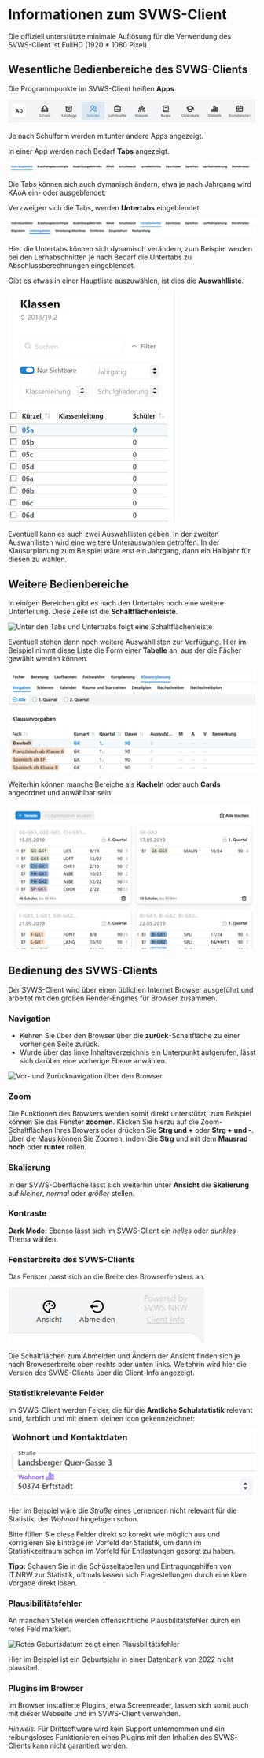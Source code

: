 # Informationen zum SVWS-Client

Die offiziell unterstützte minimale Auflösung für die Verwendung des SVWS-Client ist FullHD (1920 * 1080 Pixel).

## Wesentliche Bedienbereiche des SVWS-Clients

Die Programmpunkte im SVWS-Client heißen **Apps**.

![Die Apps im SVWS-Client](./graphics/SVWS_apps.png "Die Apps, hier von einem Gymnasium mit Oberstufe.")

Je nach Schulform werden mitunter andere Apps angezeigt.

In einer App werden nach Bedarf **Tabs** angezeigt.

![Eventuelle Tabs in einer App](./graphics/SVWS_Tabs.png "Gibt es Tabs, werden diese angezeigt.")

Die Tabs können sich auch dymanisch ändern, etwa je nach Jahrgang wird KAoA ein- oder ausgeblendet.

Verzweigen sich die Tabs, werden **Untertabs** eingeblendet.

![Die Tabs unter den Tabs heißen "Untertabs"](./graphics/SVWS_TabsUntertabs.png "Weitere Unterpunkte sind über Untertabs zu erreichen.")

Hier die Untertabs können sich dynamisch verändern, zum Beispiel werden bei den Lernabschnitten je nach Bedarf die Untertabs zu Abschlussberechnungen eingeblendet.

Gibt es etwas in einer Hauptliste auszuwählen, ist dies die **Auswahlliste**.

![Die Auswahlliste](./graphics/SVWS_Auswahliste.png "Treffen Sie eine Auswahl in der Auswahlliste.")

Eventuell kann es auch zwei Auswahllisten geben. In der zweiten Auswahllisten wird eine weitere Unterauswahlen getroffen. In der Klausurplanung zum Beispiel wäre erst ein Jahrgang, dann ein Halbjahr für diesen zu wählen.

## Weitere Bedienbereiche

In einigen Bereichen gibt es nach den Untertabs noch eine weitere Unterteilung. Diese Zeile ist die **Schaltflächenleiste**.

![Unter den Tabs und Untertrabs folgt eine Schaltflächenleiste](./graphics/SVWS_Schaltflächenleiste.png "Treffen Sie eine weitere Eingrenzung durch die Schaltflächenleiste.")

Eventuell stehen dann noch weitere Auswahllisten zur Verfügung. Hier im Beispiel nimmt diese Liste die Form einer **Tabelle** an, aus der die Fächer gewählt werden können.

![Weitere Auswahl, hier in der Klausurplanung öffnet sich eine Tabelle mit den Fächern](./graphics/SVWS_WeitereAuswahlliste.png "Gibt es noch weitere Auswahlmöglichkeiten, öffnet sich eine neue Auswahlliste. Hier in der Klausurplanung öffnet sich die Tabelle mit den Fächern.")

Weiterhin können manche Bereiche als **Kacheln** oder auch **Cards** angeordnet und anwählbar sein.

![Kacheln oder Cards bei der Klausurplanung](./graphics/SVWS_Cards.png "Kacheln oder Cards mit weiteren Optionen.")

## Bedienung des SVWS-Clients

Der SVWS-Client wird über einen üblichen Internet Browser ausgeführt und arbeitet mit den großen Render-Engines für Browser zusammen.

### Navigation

* Kehren Sie über den Browser über die **zurück**-Schaltfläche zu einer vorherigen Seite zurück.
* Wurde über das linke Inhaltsverzeichnis ein Unterpunkt aufgerufen, lässt sich darüber eine vorherige Ebene anwählen.

![Vor- und Zurücknavigation über den Browser](./graphics/SVWS_hilfe-root_SchaltflächenNavigation.png "Navigation über die Vor- und Zurückschaltflächen des Browsers oder über die Schaltflächen im Browser.") 

### Zoom

Die Funktionen des Browsers werden somit direkt unterstützt, zum Beispiel können Sie das Fenster **zoomen**. Klicken Sie hierzu auf die Zoom-Schaltflächen Ihres Browers oder drücken Sie **Strg und +** oder **Strg + und -**. Über die Maus können Sie Zoomen, indem Sie **Strg** und mit dem **Mausrad hoch** oder **runter** rollen.

### Skalierung

In der SVWS-Oberfläche lässt sich weiterhin unter **Ansicht** die **Skalierung** auf *kleiner*, *normal* oder *größer* stellen.

### Kontraste

**Dark Mode:** Ebenso lässt sich im SVWS-Client ein *helles* oder *dunkles* Thema wählen. 

### Fensterbreite des SVWS-Clients

Das Fenster passt sich an die Breite des Browserfensters an. 

![Schaltflächen zum Ändern der Ansicht, zum Abmelden und zur Client-Info](./graphics/SVWS_hilfe-root_Ansicht.png "Die Schaltfläche zum Ändern der Ansicht wird je nach Breite des Browserfensters oben rechts oder unten links angezeigt.")

Die Schaltflächen zum Abmelden und Ändern der Ansicht finden sich je nach Broweserbreite oben rechts oder unten links. Weitehrin wird hier die Version des SVWS-Clients über die Client-Info angezeigt.

### Statistikrelevante Felder

Im SVWS-Client werden Felder, die für die **Amtliche Schulstatistik** relevant sind, farblich und mit einem kleinen Icon gekennzeichnet:

![Kennzeichung der Statistikrelevanten Felder](./graphics/SVWS_hilfe-root_Statistikrelevanz.png "Die Farbe und das Diagramm-Icon weisen auf die Statistikrelevanz hin.")

Hier im Beispiel wäre die *Straße* eines Lernenden nicht relevant für die Statistik, der *Wohnort* hingebgen schon. 

Bitte füllen Sie diese Felder direkt so korrekt wie möglich aus und korrigieren Sie Einträge im Vorfeld der Statistik, um dann im Statistikzeitraum schon im Vorfeld für Entlastungen gesorgt zu haben.

**Tipp:** Schauen Sie in die Schüsseltabellen und Eintragungshilfen von IT.NRW zur Statistik, oftmals lassen sich Fragestellungen durch eine klare Vorgabe direkt lösen.

### Plausibilitätsfehler

An manchen Stellen werden offensichtliche Plausbilitätsfehler durch ein rotes Feld markiert. 

![Rotes Geburtsdatum zeigt einen Plausbilitätsfehler](./graphics/SVWS_hilfe-root_plausibilitätsfehlert.png "Dieses Geburtsdatum wirkt unwahrscheinlich und wird rot markiert.")

Hier im Beispiel ist ein Geburtsjahr in einer Datenbank von 2022 nicht plausibel.

### Plugins im Browser

Im Browser installierte Plugins, etwa Screenreader, lassen sich somit auch mit dieser Webseite und im SVWS-Client verwenden.

*Hinweis:* Für Drittsoftware wird kein Support unternommen und ein reibungsloses Funktionieren eines Plugins mit den Inhalten des SVWS-Clients kann nicht garantiert werden.
